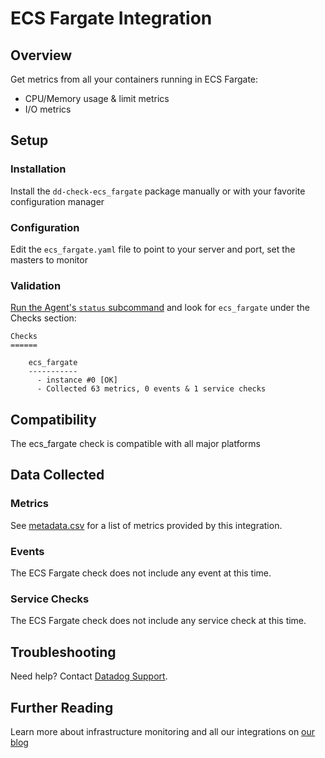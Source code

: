 # ECS Fargate Integration

## Overview

Get metrics from all your containers running in ECS Fargate:

* CPU/Memory usage & limit metrics
* I/O metrics

## Setup

### Installation

Install the `dd-check-ecs_fargate` package manually or with your favorite configuration manager

### Configuration

Edit the `ecs_fargate.yaml` file to point to your server and port, set the masters to monitor

### Validation

[Run the Agent's `status` subcommand][1] and look for `ecs_fargate` under the Checks section:

    Checks
    ======

        ecs_fargate
        -----------
          - instance #0 [OK]
          - Collected 63 metrics, 0 events & 1 service checks

## Compatibility

The ecs_fargate check is compatible with all major platforms

## Data Collected

### Metrics

See [metadata.csv][2] for a list of metrics provided by this integration.

### Events

The ECS Fargate check does not include any event at this time.

### Service Checks

The ECS Fargate check does not include any service check at this time.

## Troubleshooting

Need help? Contact [Datadog Support][3].

## Further Reading

Learn more about infrastructure monitoring and all our integrations on [our blog][4]


[1]: https://docs.datadoghq.com/agent/faq/agent-commands/#agent-status-and-information
[2]: https://github.com/DataDog/integrations-core/blob/master/ecs_fargate/metadata.csv
[3]: http://docs.datadoghq.com/help/
[4]: https://www.datadoghq.com/blog/
